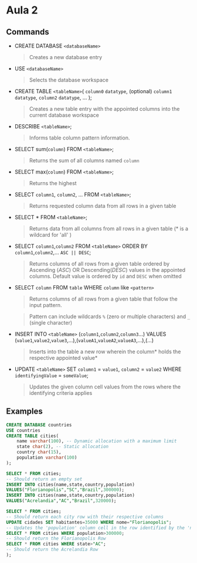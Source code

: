 # Aula 2

## Commands
* CREATE DATABASE `<databaseName>`
   >Creates a new database entry
* USE `<databaseName>`
   >Selects the database workspace
* CREATE TABLE `<tableName>`(
	`column0` `datatype`, <PRIMARY KEY> (optional)
	`column1` `datatype`,
	`column2` `datatype`,
	...
); 
   > Creates a new table entry with the appointed columns into the current database workspace
* DESCRIBE `<tableName>`;
   > Informs table column pattern information.
* SELECT sum(`column`) FROM `<tableName>`;
   > Returns the sum of all columns named `column`
* SELECT max(`column`) FROM `<tableName>`;
   > Returns the highest
* SELECT `column1`, `column2`, ... FROM `<tableName>`; 
   > Returns requested column data from all rows in a given table
* SELECT * FROM `<tableName>`; 
   > Returns data from all columns from all rows in a given table (* is a wildcard for 'all' )
* SELECT `column1`,`column2` FROM `<tableName>` ORDER BY `column1`,`column2`,... `ASC || DESC`; 
   > Returns columns of all rows from a given table ordered by Ascending (*ASC*) OR Descending(*DESC*) values in the appointed columns. Default value is ordered by `id` and `DESC` when omitted
* SELECT `column` FROM `table` WHERE `column` like `<pattern>`
   > Returns columns of all rows from a given table that follow the input pattern.

   > Pattern can include wildcards `%` (zero or multiple characters) and `_` (single character)
* INSERT INTO `<tableName>` (`column1`,`column2`,`column3`...) VALUES (`value1`,`value2`,`value3`,...),(`valueA1`,`valueA2`,`valueA3`,...),(...)
   > Inserts into the table a new row wherein the column* holds the respective appointed value* 

* UPDATE `<tableName>` SET `column1` = `value1`, `column2` = `value2` WHERE `identifyingValue` = `someValue`;
   > Updates the given column cell values from the rows where the identifying criteria applies
## Examples
```sql
CREATE DATABASE countries
USE countries
CREATE TABLE cities(
	name varchar(100), -- Dynamic allocation with a maximum limit
	state char(2), -- Static allocation
	country char(15),
	population varchar(100)
);

SELECT * FROM cities;
-- Should return an empty set
INSERT INTO cities(name,state,country,population)
VALUES("Florianopolis","SC","Brazil",300000);
INSERT INTO cities(name,state,country,population)
VALUES("Acrelandia","AC","Brazil",320000);

SELECT * FROM cities;
-- Should return each city row with their respective columns
UPDATE cidades SET habitantes=35000 WHERE nome="Florianopolis";
-- Updates the 'population' column cell in the row identified by the 'name' "Florianopolis" to 35000
SELECT * FROM cities WHERE population>300000;
-- Should return the Florianopolis Row
SELECT * FROM cities WHERE state>"AC";
-- Should return the Acrelandia Row
);
```



